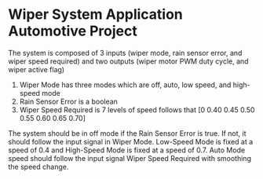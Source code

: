 # Wiper System Application Automotive Project

The system is composed of 3 inputs (wiper mode, rain sensor error, and wiper speed required) and two outputs (wiper motor PWM duty cycle, and wiper active flag)
   1. Wiper Mode has three modes which are off, auto, low speed, and high-speed mode
   2. Rain Sensor Error is a boolean
   3. Wiper Speed Required is 7 levels of speed follows that [0 0.40 0.45 0.50 0.55 0.60 0.65 0.70]

The system should be in off mode if the Rain Sensor Error is true. If not, it should follow the input signal in Wiper Mode. Low-Speed Mode is fixed at a speed of 0.4 and High-Speed Mode is fixed at a speed of 0.7. Auto Mode speed should follow the input signal Wiper Speed Required with smoothing the speed change.
